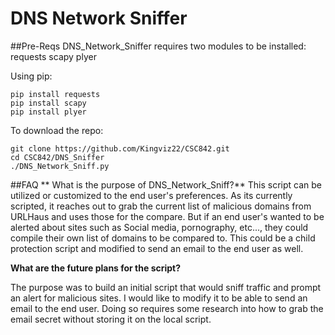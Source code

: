 # DNS Network Sniffer 

##Pre-Reqs
DNS_Network_Sniffer requires two modules to be installed:
requests
scapy
plyer

Using pip: 
```
pip install requests
pip install scapy
pip install plyer
```
To download the repo:
```
git clone https://github.com/Kingviz22/CSC842.git
cd CSC842/DNS_Sniffer
./DNS_Network_Sniff.py
```
##FAQ
** What is the purpose of DNS_Network_Sniff?**
This script can be utilized or customized to the end user's preferences. As its currently scripted, it reaches out to grab the current list of malicious domains from URLHaus and uses those for the compare. But if an end user's wanted to be alerted about sites such as Social media, pornography, etc..., they could compile their own list of domains to be compared to. This could be a child protection script and modified to send an email to the end user as well. 

**What are the future plans for the script?**

The purpose was to build an initial script that would sniff traffic and prompt an alert for malicious sites. I would like to modify it to be able to send an email to the end user. Doing so requires some research into how to grab the email secret without storing it on the local script. 
